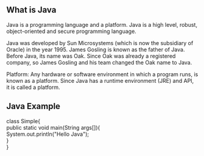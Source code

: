 
## What is Java
Java is a programming language and a platform. Java is a high level, robust, object-oriented and secure programming language.

Java was developed by Sun Microsystems (which is now the subsidiary of Oracle) in the year 1995. James Gosling is known as the father of Java. Before Java, its name was Oak. Since Oak was already a registered company, so James Gosling and his team changed the Oak name to Java.

Platform: Any hardware or software environment in which a program runs, is known as a platform. Since Java has a runtime environment (JRE) and API, it is called a platform.

## Java Example
class Simple{  
    public static void main(String args[]){  
     System.out.println("Hello Java");  
    }  
}



